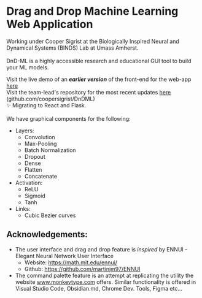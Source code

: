 # Drag and Drop Machine Learning Web Application

Working under Cooper Sigrist at the Biologically Inspired Neural and Dynamical Systems (BINDS) Lab at Umass Amherst.<br> <br>
DnD-ML is a highly accessible research and educational GUI tool to build your ML models.


Visit the live demo of an ***earlier version*** of the front-end for the web-app [here](https://sashiku.github.io/dnd-ml/) <br>
Visit the team-lead's repository for the most recent updates [here](https://github.com/coopersigrist/DnDML) (github.com/coopersigrist/DnDML)<br>
✨  Migrating to React and Flask. <br><br>
We have graphical components for the following: <br>
- Layers: 
  - Convolution
  - Max-Pooling
  - Batch Normalization
  - Dropout
  - Dense
  - Flatten
  - Concatenate
- Activation:
  - ReLU
  - Sigmoid
  - Tanh
- Links:
  - Cubic Bezier curves

## Acknowledgements: 
* The user interface and drag and drop feature is _inspired_ by ENNUI - Elegant Neural Network User Interface 
  - Website: https://math.mit.edu/ennui/
  - Github: https://github.com/martinjm97/ENNUI
* The command palette feature is an attempt at replicating the utility the website www.monkeytype.com offers. Similar functionality is offered in Visual Studio Code, Obsidian.md, Chrome Dev. Tools, Figma etc...
